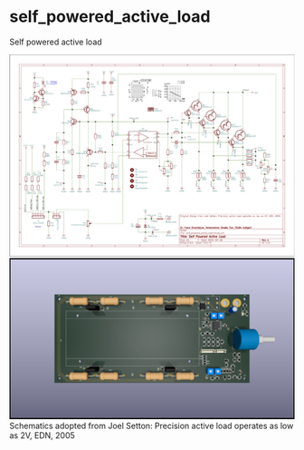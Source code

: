 # self_powered_active_load

Self powered active load

![Schematics](self_powered_active_load_schematics.png)
![Schematics](self_powered_active_load.png)
Schematics adopted from
Joel Setton: Precision active load operates as low as 2V, EDN, 2005

